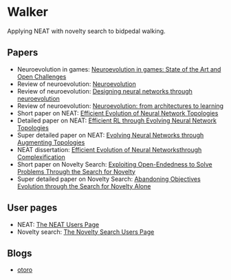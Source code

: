 # Walker
Applying NEAT with novelty search to bidpedal walking.

## Papers
- Neuroevolution in games: [Neuroevolution in games: State of the Art and Open Challenges](https://arxiv.org/pdf/1410.7326.pdf)
- Review of neuroevolution: [Neuroevolution](https://www.cs.utexas.edu/users/ai-lab/downloadPublication.php?filename=http://nn.cs.utexas.edu/downloads/papers/miikkulainen.encyclopedia20-ne.pdf&pubid=127826)
- Review of neuroevolution: [Designing neural networks through neuroevolution](https://www.nature.com/articles/s42256-018-0006-z.pdf)
- Review of neuroevolution: [Neuroevolution: from architectures to learning](https://scihub.to/10.1007/s12065-007-0002-4)
- Short paper on NEAT: [Efficient Evolution of Neural Network Topologies](https://scihub.to/10.1109/cec.2002.1004508)
- Detailed paper on NEAT: [Efficient RL through Evolving Neural Network Topologies](https://www.cs.utexas.edu/~ai-lab/pubs/stanley.gecco02_1.pdf)
- Super detailed paper on NEAT: [Evolving Neural Networks through Augmenting Topologies](https://scihub.to/10.1162/106365602320169811)
- NEAT dissertation: [Efficient Evolution of Neural Networksthrough Complexification](http://nn.cs.utexas.edu/downloads/papers/stanley.phd04.pdf)
- Short paper on Novelty Search: [Exploiting Open-Endedness to Solve Problems Through the Search for Novelty](https://mitpress-request.mit.edu/sites/default/files/titles/alife/0262287196chap43.pdf)
- Super detailed paper on Novelty Search: [Abandoning Objectives Evolution through the Search for Novelty Alone](https://eplex.cs.ucf.edu/papers/lehman_ecj10.pdf)

## User pages
- NEAT: [The NEAT Users Page](http://www.cs.ucf.edu/~kstanley/neat.html)
- Novelty search: [The Novelty Search Users Page](http://eplex.cs.ucf.edu/noveltysearch/userspage/)

## Blogs
- [otoro](https://otoro.net/ml/)